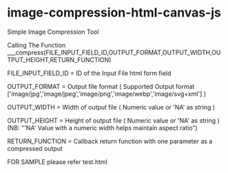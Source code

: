 # image-compression-html-canvas-js
Simple Image Compression Tool

Calling The Function
___compress(FILE_INPUT_FIELD_ID,OUTPUT_FORMAT,OUTPUT_WIDTH,OUTPUT_HEIGHT,RETURN_FUNCTION)

FILE_INPUT_FIELD_ID = ID of the Input File html form field

OUTPUT_FORMAT       = Output file format
                    ( Supported Output format  ['image/jpg','image/jpeg','image/png','image/webp','image/svg+xml'] )

OUTPUT_WIDTH        = Width of output file
                    ( Numeric value or 'NA' as string )

OUTPUT_HEIGHT       = Height of output file
                    ( Numeric value or 'NA' as string )
                    (NB: "'NA' Value with a numeric width helps maintain aspect ratio")

RETURN_FUNCTION     = Callback return function with one parameter as a compressed output

FOR SAMPLE please refer test.html

